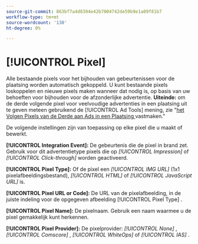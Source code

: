 ```yaml
---
source-git-commit: 863bf7a4d8304e42b7004742de59b9e1a09f81b7
workflow-type: tm+mt
source-wordcount: '130'
ht-degree: 0%

---
```

# [!UICONTROL Pixel]

Alle bestaande pixels voor het bijhouden van gebeurtenissen voor de plaatsing worden automatisch gekoppeld. U kunt bestaande pixels loskoppelen en nieuwe pixels maken wanneer dat nodig is, op basis van uw behoeften voor bijhouden voor de afzonderlijke advertentie. **Uiteinde:** om de derde volgende pixel voor veelvoudige advertenties in een plaatsing uit te geven meteen gebruikend de [!UICONTROL Ad Tools] mening, zie &quot;[&#x200B; het Volgen Pixels van de Derde aan Ads in een Plaatsing &#x200B;](/help/dsp/campaign-management/ads/ad-pixel-attach-detach.md#attach-pixels-ads) vastmaken.&quot;

De volgende instellingen zijn van toepassing op elke pixel die u maakt of bewerkt.

**[!UICONTROL Integration Event]:** De gebeurtenis die de pixel in brand zet. Gebruik voor dit advertentietype pixels die op *[!UICONTROL Impression]* of *[!UICONTROL Click-through]* worden geactiveerd.

**[!UICONTROL Pixel Type]:** Of de pixel een *[!UICONTROL IMG URL]* (1x1 pixelafbeeldingsbestand), *[!UICONTROL HTML]* of *[!UICONTROL JavaScript URL]* is.

**[!UICONTROL Pixel URL or Code]:** De URL van de pixelafbeelding, in de juiste indeling voor de opgegeven afbeelding [!UICONTROL Pixel Type] .

**[!UICONTROL Pixel Name]:** De pixelnaam. Gebruik een naam waarmee u de pixel gemakkelijk kunt herkennen.

**[!UICONTROL Pixel Provider]:** De pixelprovider: *[!UICONTROL None]* , *[!UICONTROL Comscore]* , *[!UICONTROL WhiteOps]* of *[!UICONTROL IAS]* .